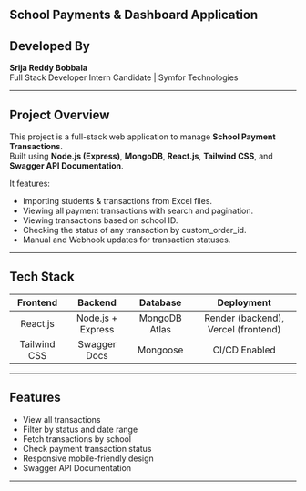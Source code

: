 ## School Payments & Dashboard Application

## Developed By
**Srija Reddy Bobbala**  
Full Stack Developer Intern Candidate | Symfor Technologies

---

## Project Overview

This project is a full-stack web application to manage **School Payment Transactions**.  
Built using **Node.js (Express)**, **MongoDB**, **React.js**, **Tailwind CSS**, and **Swagger API Documentation**.

It features:
- Importing students & transactions from Excel files.
- Viewing all payment transactions with search and pagination.
- Viewing transactions based on school ID.
- Checking the status of any transaction by custom_order_id.
- Manual and Webhook updates for transaction statuses.

---

##  Tech Stack

| Frontend  | Backend     | Database  | Deployment |
| :-------: | :---------: | :--------:| :--------: |
| React.js  | Node.js + Express | MongoDB Atlas | Render (backend), Vercel (frontend) |
| Tailwind CSS | Swagger Docs | Mongoose | CI/CD Enabled |

---

##  Features

- View all transactions
- Filter by status and date range
- Fetch transactions by school
- Check payment transaction status
- Responsive mobile-friendly design
- Swagger API Documentation

---
